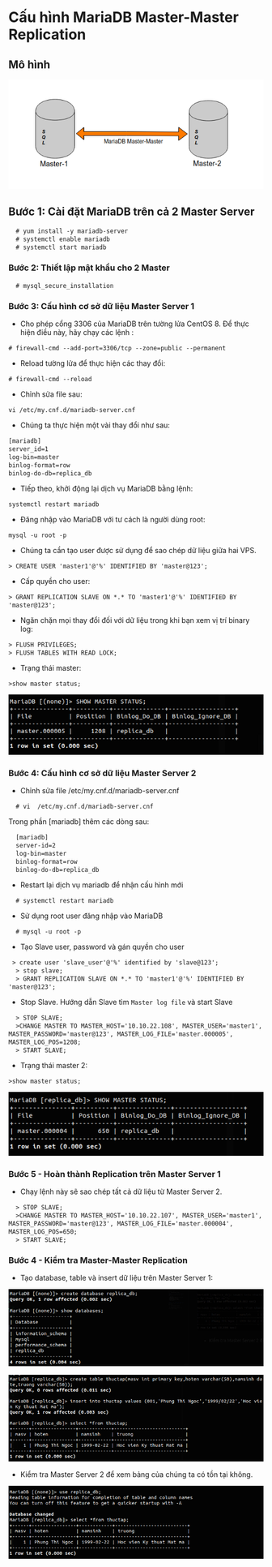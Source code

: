 # Cấu hình MariaDB Master-Master Replication 

## Mô hình 

![](../images/mysql_master/a24.jpg.png)



## Bước 1: Cài đặt MariaDB trên cả 2 Master Server
```
  # yum install -y mariadb-server
  # systemctl enable mariadb
  # systemctl start mariadb
```
### Bước 2: Thiết lập mật khẩu cho 2 Master 
```
  # mysql_secure_installation
```
### Bước 3: Cấu hình cơ sở dữ liệu Master Server 1
- Cho phép cổng 3306 của MariaDB trên tường lửa CentOS 8. 
Để thực hiện điều này, hãy chạy các lệnh :
```
# firewall-cmd --add-port=3306/tcp --zone=public --permanent
```
- Reload tường lửa để thực hiện các thay đổi:
```
# firewall-cmd --reload
```

- Chỉnh sửa file sau:
```
vi /etc/my.cnf.d/mariadb-server.cnf 
``` 
- Chúng ta thực hiện một vài thay đổi như sau:

```
[mariadb]
server_id=1
log-bin=master
binlog-format=row
binlog-do-db=replica_db
```
- Tiếp theo, khởi động lại dịch vụ MariaDB bằng lệnh: 
```
systemctl restart mariadb
```
- Đăng nhập vào MariaDB với tư cách là người dùng root:
```
mysql -u root -p
```
- Chúng ta cần tạo user được sử dụng để sao chép dữ liệu giữa hai VPS.
```
> CREATE USER 'master1'@'%' IDENTIFIED BY 'master@123';
```
- Cấp quyền cho user:
```
> GRANT REPLICATION SLAVE ON *.* TO 'master1'@'%' IDENTIFIED BY 'master@123';
```
- Ngăn chặn mọi thay đổi đối với dữ liệu trong khi bạn xem vị trí binary log:
```
> FLUSH PRIVILEGES; 
> FLUSH TABLES WITH READ LOCK;
```
- Trạng thái master:
```
>show master status;
```

![](../images/mysql_master/b1.png)

### Bước 4: Cấu hình cơ sở dữ liệu Master Server 2

- Chỉnh sửa file /etc/my.cnf.d/mariadb-server.cnf
```
  # vi  /etc/my.cnf.d/mariadb-server.cnf
```
Trong phần [mariadb] thêm các dòng sau:
```
  [mariadb]
  server-id=2
  log-bin=master
  binlog-format=row
  binlog-do-db=replica_db
```
- Restart lại dịch vụ mariadb để nhận cấu hình mới
```
  # systemctl restart mariadb
```
- Sử dụng root user đăng nhập vào MariaDB
```
  # mysql -u root -p
```
- Tạo Slave user, password và gán quyền cho user
```
 > create user 'slave_user'@'%' identified by 'slave@123';
  > stop slave;
  > GRANT REPLICATION SLAVE ON *.* TO 'master1'@'%' IDENTIFIED BY 'master@123';
```

- Stop Slave. Hướng dẫn Slave tìm `Master log file` và start Slave 
```
  > STOP SLAVE;
  >CHANGE MASTER TO MASTER_HOST='10.10.22.108', MASTER_USER='master1', MASTER_PASSWORD='master@123', MASTER_LOG_FILE='master.000005', MASTER_LOG_POS=1208;
  > START SLAVE;
```
- Trạng thái master 2:
```
>show master status;
```
![](../images/mysql_master/b2.png) 

### Bước 5 - Hoàn thành Replication trên Master Server 1
- Chạy lệnh này sẽ sao chép tất cả dữ liệu từ Master Server 2.
```
  > STOP SLAVE;
  >CHANGE MASTER TO MASTER_HOST='10.10.22.107', MASTER_USER='master1', MASTER_PASSWORD='master@123', MASTER_LOG_FILE='master.000004', MASTER_LOG_POS=650;
  > START SLAVE;
```

### Bước 4 - Kiểm tra Master-Master Replication

- Tạo database, table và insert dữ liệu trên Master Server 1:

![](../images/mysql_master/b4.png)  

![](../images/mysql_master/b5.png)  

- Kiểm tra Master Server 2 để xem bảng của chúng ta có tồn tại không. 

![](../images/mysql_master/b6.png)  



